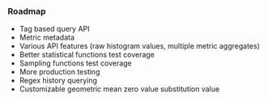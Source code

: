 ### Roadmap

* Tag based query API
* Metric metadata
* Various API features (raw histogram values,  multiple metric aggregates)
* Better statistical functions test coverage
* Sampling functions test coverage
* More production testing
* Regex history querying
* Customizable geometric mean zero value substitution value

